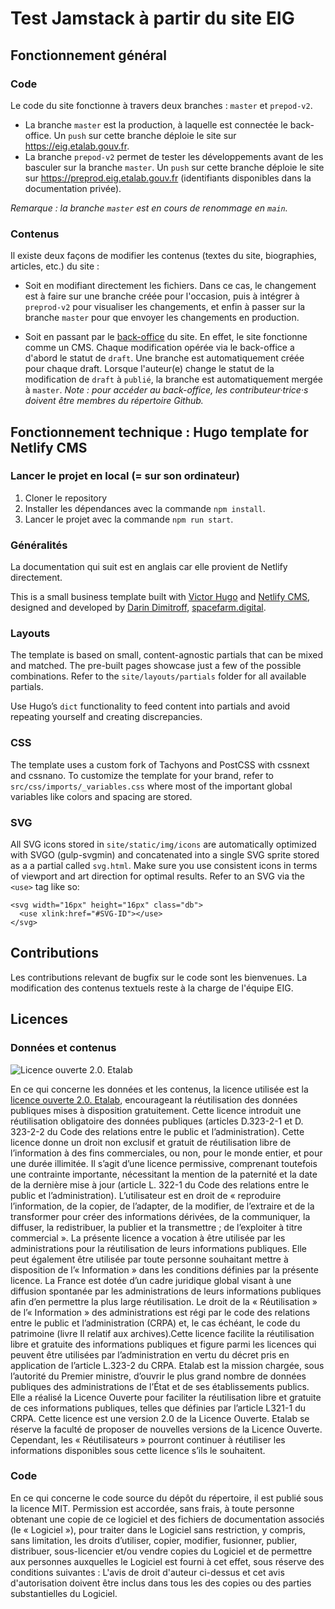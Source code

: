 # Test Jamstack à partir du site EIG

## Fonctionnement général

### Code

Le code du site fonctionne à travers deux branches : `master` et `prepod-v2`. 
- La branche `master` est la production, à laquelle est connectée le back-office. Un `push` sur cette branche déploie le site sur https://eig.etalab.gouv.fr.
- La branche `prepod-v2` permet de tester les développements avant de les basculer sur la branche `master`. Un `push` sur cette branche déploie le site sur https://preprod.eig.etalab.gouv.fr (identifiants disponibles dans la documentation privée).

*Remarque : la branche `master` est en cours de renommage en `main`.*

### Contenus

Il existe deux façons de modifier les contenus (textes du site, biographies, articles, etc.) du site :

- Soit en modifiant directement les fichiers. Dans ce cas, le changement est à faire sur une branche créée pour l'occasion, puis à intégrer à `preprod-v2` pour visualiser les changements, et enfin à passer sur la branche `master` pour que envoyer les changements en production.

- Soit en passant par le [back-office](https://eig.etalab.gouv.fr/admin) du site. En effet, le site fonctionne comme un CMS. Chaque modification opérée via le back-office a d'abord le statut de `draft`. Une branche est automatiquement créée pour chaque draft. Lorsque l'auteur(e) change le statut de la modification de `draft` à `publié`, la branche est automatiquement mergée à `master`. *Note : pour accéder au back-office, les contributeur·trice·s doivent être membres du répertoire Github.*

## Fonctionnement technique : Hugo template for Netlify CMS

### Lancer le projet en local (= sur son ordinateur)

1. Cloner le repository
2. Installer les dépendances avec la commande `npm install`.
2. Lancer le projet avec la commande `npm run start`.

### Généralités

La documentation qui suit est en anglais car elle provient de Netlify directement.

This is a small business template built with [Victor Hugo](https://github.com/netlify/victor-hugo) and [Netlify CMS](https://github.com/netlify/netlify-cms), designed and developed by [Darin Dimitroff](http://www.darindimitroff.com/), [spacefarm.digital](https://www.spacefarm.digital).

### Layouts

The template is based on small, content-agnostic partials that can be mixed and matched. The pre-built pages showcase just a few of the possible combinations. Refer to the `site/layouts/partials` folder for all available partials.

Use Hugo’s `dict` functionality to feed content into partials and avoid repeating yourself and creating discrepancies.

### CSS

The template uses a custom fork of Tachyons and PostCSS with cssnext and cssnano. To customize the template for your brand, refer to `src/css/imports/_variables.css` where most of the important global variables like colors and spacing are stored.

### SVG

All SVG icons stored in `site/static/img/icons` are automatically optimized with SVGO (gulp-svgmin) and concatenated into a single SVG sprite stored as a a partial called `svg.html`. Make sure you use consistent icons in terms of viewport and art direction for optimal results. Refer to an SVG via the `<use>` tag like so:

```
<svg width="16px" height="16px" class="db">
  <use xlink:href="#SVG-ID"></use>
</svg>
```

## Contributions

Les contributions relevant de bugfix sur le code sont les bienvenues.
La modification des contenus textuels reste à la charge de l'équipe EIG.

## Licences

### Données et contenus

![Licence ouverte 2.0. Etalab](https://github.com/entrepreneur-interet-general/site-eig-v2/blob/master/documentation/resources/images/Logo_Licence_Ouverte_bleu_blanc_rouge.png?raw=true)

En ce qui concerne les données et les contenus, la licence utilisée est la [licence ouverte 2.0. Etalab](https://www.etalab.gouv.fr/wp-content/uploads/2018/11/open-licence.pdf), encourageant la réutilisation des données publiques mises à disposition gratuitement. Cette licence introduit une réutilisation obligatoire des données publiques (articles D.323-2-1 et D. 323-2-2 du Code des relations entre le public et l’administration). Cette licence donne un droit non exclusif et gratuit de réutilisation libre de l’information à des fins commerciales, ou non, pour le monde entier, et pour une durée illimitée. Il s’agit d’une licence permissive, comprenant toutefois une contrainte importante, nécessitant la mention de la paternité et la date de la dernière mise à jour (article L. 322-1 du Code des relations entre le public et l’administration). L’utilisateur est en droit de « reproduire l’information, de la copier, de l’adapter, de la modifier, de l’extraire et de la transformer pour créer des informations dérivées, de la communiquer, la diffuser, la redistribuer, la publier et la transmettre ; de l’exploiter à titre commercial ». La présente licence a vocation à être utilisée par les administrations pour la réutilisation de leurs informations publiques. Elle peut également être utilisée par toute personne souhaitant mettre à disposition de l’« Information » dans les conditions définies par la présente licence. La France est dotée d’un cadre juridique global visant à une diffusion spontanée par les administrations de leurs informations publiques afin d’en permettre la plus large réutilisation. Le droit de la « Réutilisation » de l’« Information » des administrations est régi par le code des relations entre le public et l’administration (CRPA) et, le cas échéant, le code du patrimoine (livre II relatif aux archives).Cette licence facilite la réutilisation libre et gratuite des informations publiques et figure parmi les licences qui peuvent être utilisées par l’administration en vertu du décret pris en application de l’article L.323-2 du CRPA. Etalab est la mission chargée, sous l’autorité du Premier ministre, d’ouvrir le plus grand nombre de données publiques des administrations de l’État et de ses établissements publics. Elle a réalisé la Licence Ouverte pour faciliter la réutilisation libre et gratuite de ces informations publiques, telles que définies par l’article L321-1 du CRPA. Cette licence est une version 2.0 de la Licence Ouverte. Etalab se réserve la faculté de proposer de nouvelles versions de la Licence Ouverte. Cependant, les « Réutilisateurs » pourront continuer à réutiliser les informations disponibles sous cette licence s’ils le souhaitent.
	
### Code
  
En ce qui concerne le code source du dépôt du répertoire, il est publié sous la licence MIT. Permission est accordée, sans frais, à toute personne obtenant une copie de ce logiciel et des fichiers de documentation associés (le « Logiciel »), pour traiter dans le Logiciel sans restriction, y compris, sans limitation, les droits d’utiliser, copier, modifier, fusionner, publier, distribuer, sous-licencier et/ou vendre copies du Logiciel et de permettre aux personnes auxquelles le Logiciel est fourni à cet effet, sous réserve des conditions suivantes : L'avis de droit d'auteur ci-dessus et cet avis d'autorisation doivent être inclus dans tous les des copies ou des parties substantielles du Logiciel.
